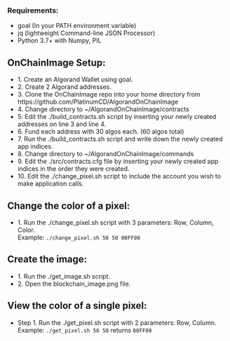 <h3>Requirements:</h3>
<ul>
    <li>goal (In your PATH environment variable)</li>
    <li>jq (lightweight Command-line JSON Processor)</li>
    <li>Python 3.7+ with Numpy, PIL</li>
</ul>

<h2>OnChainImage Setup:</h2>
<ul>
    <li>1. Create an Algorand Wallet using goal.</li>
    <li>2. Create 2 Algorand addresses.</li>
    <li>3. Clone the OnChainImage repo into your home directory from https://github.com/PlatinumCD/AlgorandOnChainImage</li>
    <li>4. Change directory to ~/AlgorandOnChainImage/contracts</li>
    <li>5. Edit the ./build_contracts.sh script by inserting your newly created addresses on line 3 and line 4.</li>
    <li>6. Fund each address with 30 algos each. (60 algos total)</li>
    <li>7. Run the ./build_contracts.sh script and write down the newly created app indices.</li>
    <li>8. Change directory to ~/AlgorandOnChainImage/commands</li>
    <li>9. Edit the ./src/contracts.cfg file by inserting your newly created app indices in the order they were created.</li>
    <li>10. Edit the ./change_pixel.sh script to include the account you wish to make application calls.</li>
</ul>
    
<h2>Change the color of a pixel:</h2>
<ul>
    <li>1. Run the ./change_pixel.sh script with 3 parameters: Row, Column, Color.</li>
    Example: <code>./change_pixel.sh 50 50 00FF00</code>
</ul>
    
<h2>Create the image:</h2>
<ul>
    <li>1. Run the ./get_image.sh script.</li>
    <li>2. Open the blockchain_image.png file.</li>
</ul>

<h2>View the color of a single pixel:</h2>
<ul>
    <li>Step 1. Run the ./get_pixel.sh script with 2 parameters: Row, Column.</li>
    Example: <code>./get_pixel.sh 50 50</code> returns <code>00FF00</code>
</ul>
